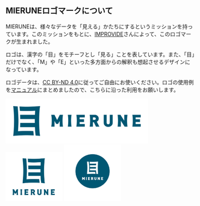 ## MIERUNEロゴマークについて

MIERUNEは、様々なデータを「見える」かたちにするというミッションを持っています。このミッションをもとに、[IMPROVIDE](https://improvide.co.jp/)さんによって、このロゴマークが生まれました。

ロゴは、漢字の「目」をモチーフとし「見る」ことを表しています。また、「目」だけでなく、「M」や「E」といった多方面からの解釈も想起させるデザインになっています。

ロゴデータは、[CC BY-ND 4.0](https://creativecommons.org/licenses/by-nd/4.0/deed.ja)に従ってご自由にお使いください。ロゴの使用例を[マニュアル](manual.pdf)にまとめましたので、こちらに沿った利用をお願いします。

<img src='png/MIERUNE_logo02.png' width="75%" height="75%" >  

<img src='png/MIERUNE_logo01.png' width="30%" height="30%"> 
<img src='png/MIERUNE_logo03.png' width="30%" height="30%">
